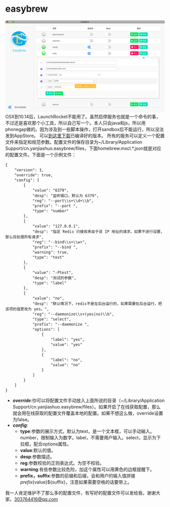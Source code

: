 # easybrew
![截图](https://github.com/hagedr/easybrew/blob/master/src/img/screen.png)
OSX到10.14后，LaunchRocket不能用了。虽然启停服务也就是一个命令的事，不过还是喜欢那个小工具，所以自己写一个。本人只会java和js，所以用phonegap做的。因为涉及到一些脚本操作，打开sandbox后不能运行，所以没法发到AppStore。
可以[到这里下载](https://github.com/hagedr/easybrew/releases)已编译好的版本。
所有的服务可以定义一个配置文件来指定和规范参数。配置文件的保存目录为~/Library/Application Support/cn.yanjiashuo.easybrew/files，下面homebrew.mxcl.*.json就是对应的配置文件。下面是一个示例文件：
```
{
    "version": 1,
    "override": true,
    "config": [
        {
            "value": "6379",
            "desp": "监听端口，默认为 6379",
            "reg": "--port\\s+\\d+\\b",
            "prefix": "--port ",
            "type": "number"
        },
        {
            "value": "127.0.0.1",
            "desp": "指定 Redis 只接收来自于该 IP 地址的请求，如果不进行设置，那么将处理所有请求",
            "reg": "--bind\\s+\\w+",
            "prefix": "--bind ",
            "warning": true,
            "type": "text"
        },
        {
            "value": "-Ptest",
            "desp": "测试的参数",
            "type": "label"
        },
        {
            "value": "no",
            "desp": "默认情况下，redis不是在后台运行的，如果需要在后台运行，把该项的值更改为 yes。",
            "reg": "--daemonize\\s+(yes|no)\\b",
            "type": "select",
            "prefix": "--daemonize ",
            "options": [
                {
                    "label": "yes",
                    "value": "yes"
                },
                {
                    "label": "no",
                    "value": "no"
                }
            ]
        }
    ]
}
```
- ***override***:你可以将配置文件手动放入上面所说的目录（~/Library/Application Support/cn.yanjiashuo.easybrew/files）。如果开启了在线获取配置，那么就会用在线获取的配置文件覆盖本地的配置。如果不想这么做，override设置为false。
- ***config***:
   - **type**:参数的展示方式，默认为text，是一个文本框，可以手动输入。number，限制输入为数字。label，不需要用户输入。select，显示为下拉框，配合options属性。
   - **value**:默认的值。
   - **desp**:参数描述。
   - **reg**:参数校验的正则表达式。为空不校验。
   - **warning**:有些参数比较危险，加这个属性可以用黄色的边框提醒下。
   - **prefix，suffix**:参数的前缀和后缀，会和用户的输入值拼接${prefix}${value}${suffix}，注意如果需要空格的话要带上。

我一人肯定维护不了那么多的配置文件，有写好的配置文件可以发给我，谢谢大家。303764416@qq.com
